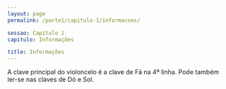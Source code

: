 ```yaml
---
layout: page
permalink: /parte1/capitulo-1/informacoes/

sessao: Capítulo 1
capitulo: Informações

title: Informações
---
```


A clave principal do violoncelo é a clave de Fá na 4ª linha.
Pode também ler-se nas claves de Dó e Sol.
  

